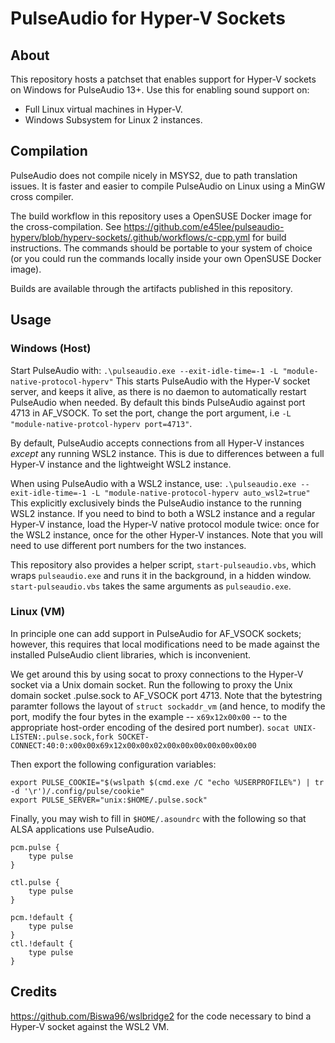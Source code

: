 # PulseAudio for Hyper-V Sockets

## About
This repository hosts a patchset that enables support for Hyper-V sockets on Windows for PulseAudio 13+.
Use this for enabling sound support on:
- Full Linux virtual machines in Hyper-V.
- Windows Subsystem for Linux 2 instances.

## Compilation
PulseAudio does not compile nicely in MSYS2, due to path translation issues.  It is faster and easier to compile
PulseAudio on Linux  using a MinGW cross compiler.

The build workflow in this repository uses a OpenSUSE Docker image for the cross-compilation.
See https://github.com/e45lee/pulseaudio-hyperv/blob/hyperv-sockets/.github/workflows/c-cpp.yml for build instructions.
The commands should be portable to your system of choice (or you could run the commands locally inside
your own OpenSUSE Docker image).

Builds are available through the artifacts published in this repository.

## Usage

### Windows (Host)
Start PulseAudio with:
```.\pulseaudio.exe --exit-idle-time=-1 -L "module-native-protocol-hyperv"```
This starts PulseAudio with the Hyper-V socket server, and keeps it alive, as there is no daemon to automatically
restart PulseAudio when needed.  By default this binds PulseAudio against port 4713 in AF_VSOCK.
To set the port, change the port argument, i.e `-L "module-native-protcol-hyperv port=4713"`.

By default, PulseAudio accepts connections from all Hyper-V instances _except_ any running WSL2 instance.
This is due to differences between a full Hyper-V instance and the lightweight WSL2 instance.

When using PulseAudio with a WSL2 instance, use:
```.\pulseaudio.exe --exit-idle-time=-1 -L "module-native-protocol-hyperv auto_wsl2=true"```
This explicitly exclusively binds the PulseAudio instance to the running WSL2 instance.
If you need to bind to both a WSL2 instance and a regular Hyper-V instance, load the Hyper-V native protocol module
twice: once for the WSL2 instance, once for the other Hyper-V instances.  Note that you will need to use
different port numbers for the two instances.

This repository also provides a helper script, `start-pulseaudio.vbs`, which wraps `pulseaudio.exe` and runs
it in the background, in a hidden window.  `start-pulseaudio.vbs` takes the same arguments as `pulseaudio.exe`.

### Linux (VM)
In principle one can add support in PulseAudio for AF_VSOCK sockets; however, this requires that local
modifications need to be made against the installed PulseAudio client libraries, which is inconvenient.

We get around this by using socat to proxy connections to the Hyper-V socket via a Unix domain socket.
Run the following to proxy the Unix domain socket .pulse.sock to AF_VSOCK port 4713.  Note that
the bytestring paramter follows the layout of `struct sockaddr_vm`  (and hence, to modify the port,
modify the four bytes in the example -- `x69x12x00x00` -- to the appropriate host-order encoding
of the desired port number).
```socat UNIX-LISTEN:.pulse.sock,fork SOCKET-CONNECT:40:0:x00x00x69x12x00x00x02x00x00x00x00x00x00x00```

Then export the following configuration variables:
```
export PULSE_COOKIE="$(wslpath $(cmd.exe /C "echo %USERPROFILE%") | tr -d '\r')/.config/pulse/cookie"
export PULSE_SERVER="unix:$HOME/.pulse.sock"
```

Finally, you may wish to fill in `$HOME/.asoundrc` with the following so that ALSA applications use PulseAudio.
```
pcm.pulse {
    type pulse
}

ctl.pulse {
    type pulse
}

pcm.!default {
    type pulse
}
ctl.!default {
    type pulse
}
```

## Credits
https://github.com/Biswa96/wslbridge2 for the code necessary to bind a Hyper-V socket against the WSL2 VM.
